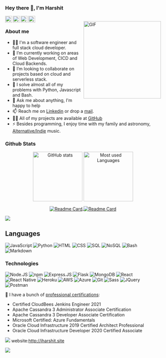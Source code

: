 ### Hey there 🙏, I'm Harshit

<a href="https://iharshit.site">
  <img align="left" alt="Harshit Gupta | Portfolio and Blog" width="22px" src="https://img.icons8.com/pastel-glyph/2x/website.png" />
</a>
<a href="https://www.linkedin.com/in/harshit9715">
  <img align="left" alt="Harshit Gupta | LinkedIN" width="22px" src="https://cdn.jsdelivr.net/npm/simple-icons@v3/icons/linkedin.svg" />
</a>
<a href="https://twitter.com/harshit9715">
  <img align="left" alt="Harshit Gupta | Twitter" width="22px" src="https://cdn.jsdelivr.net/npm/simple-icons@v3/icons/twitter.svg" />
</a>
<a href="https://mail.google.com/mail/?view=cm&fs=1&tf=1&to=harshit9715@gmail.com">
  <img align="left" alt="Harshit Gupta | Mail" width="22px" src="https://cdn.jsdelivr.net/npm/simple-icons@3.13.0/icons/gmail.svg" />
</a>
<br>
<img height=250 align="right" src="https://iharshit.site/images/avtar.gif" alt="GIF" />

### About me

- 🙋‍♂️ I'm a software engineer and full stack cloud developer.
- 🔭 I’m currently working on areas of Web Development, CICD and Cloud Backends.
- 👯 I’m looking to collaborate on projects based on cloud and serverless stack.
- :wrench: I solve almost all of my problems with Python, Javascript and Bash.
- 💬 Ask me about anything, I'm happy to help
- 📫 Reach me on [Linkedin](https://www.linkedin.com/in/harshit9715) or drop a [mail](https://mail.google.com/mail/?view=cm&fs=1&tf=1&to=harshit9715@gmail.com).
- 👨‍💻 All of my projects are available at [GitHub](https://github.com/harshit9715?tab=repositories)
- ⚡ Besides programming, I enjoy time with my family and astronomy, [Alternative/Indie](https://youtube.com/playlist?list=RDb8yuTJyXWmI) music.

### Github Stats

<p align="center">
    <img align="center" src="https://github-readme-stats.vercel.app/api?username=harshit9715&show_icons=true&count_private=true&include_all_commits=true&theme=blue-green&hide=contribs" alt="GitHub stats"  height="160px"/>
    <img align="center" src="https://github-readme-stats.vercel.app/api/top-langs/?username=harshit9715&layout=compact&langs_count=7&theme=blue-green" alt="Most used Languages" height="160px" />
</p>

<p align="center">
<a href="https://github.com/harshit9715/blog">
  <img align="center" alt="Readme Card" src="https://github-readme-stats.vercel.app/api/pin/?username=harshit9715&repo=blog&theme=blue-green" />
</a>

<a href="https://github.com/harshit9715/cdk-API-resume">
  <img align="center" alt="Readme Card" src="https://github-readme-stats.vercel.app/api/pin/?username=harshit9715&repo=cdk-API-resume&theme=blue-green" />
</a>
</p>

![](https://komarev.com/ghpvc/?username=harshit9715)
## Languages

![JavaScript](https://img.shields.io/badge/JavaScript-323330?&logo=javascript&logoColor=F7DF1E)
![Python](https://img.shields.io/badge/Python-14354C?&logo=python&logoColor=white)
![HTML](https://img.shields.io/badge/HTML5-E34F26?&logo=html5&logoColor=white)
![CSS](https://img.shields.io/badge/CSS3-1572B6?&logo=css3&logoColor=white)
![SQL](https://img.shields.io/badge/MySQL-00000F?&logo=mysql&logoColor=white)
![NoSQL](https://img.shields.io/badge/NoSQL-4EA94B?&logo=mongodb&logoColor=white)
![Bash](https://img.shields.io/badge/Shell_Script-121011?&logo=gnu-bash&logoColor=white)
![Markdown](https://img.shields.io/badge/Markdown-000000?&logo=markdown&logoColor=white)

### Technologies

![Node.JS](https://img.shields.io/badge/Node.js-43853D?&logo=node.js&logoColor=white)
![npm](https://img.shields.io/badge/npm-000?&logo=npm)
![Express.JS](https://img.shields.io/badge/Express.js-404D59?)
![Flask](https://img.shields.io/badge/Flask-000000?&logo=flask&logoColor=white)
![MongoDB](https://img.shields.io/badge/MongoDB-4EA94B?&logo=mongodb&logoColor=white)
![React](https://img.shields.io/badge/React-20232A?&logo=react&logoColor=61DAFB)
![React Native](https://img.shields.io/badge/React_Native-20232A?&logo=react&logoColor=61DAFB)
![Heroku](https://img.shields.io/badge/Heroku-430098?&logo=heroku&logoColor=white)
![AWS](https://img.shields.io/badge/Amazon_AWS-232F3E?&logo=amazon-aws&logoColor=white)
![Azure](https://img.shields.io/badge/Microsoft_Azure-0089D6?&logo=microsoft-azure&logoColor=white)
![Git](https://img.shields.io/badge/Git-000?&logo=git)
![Sass](https://img.shields.io/badge/Sass-000?&logo=sass)
![JQuery](https://img.shields.io/badge/JQuery-000?&logo=jquery)
![Postman](https://img.shields.io/badge/Postman-000?&logo=postman)

:scroll: I have a bunch of [professional certifications](https://www.youracclaim.com/users/harshit9715/badges):

- Certified CloudBees Jenkins Engineer 2021
- Apache Cassandra 3 Administrator Associate Certification
- Apache Cassandra 3 Developer Associate Certification
- Microsoft Certified: Azure Fundamentals
- Oracle Cloud Infrastructure 2019 Certified Architect Professional
- Oracle Cloud Infrastructure Developer 2020 Certified Associate

![](https://img.shields.io/website-up-down-green-red/http/monip.org.svg) website:http://iharshit.site

![](https://hit.yhype.me/github/profile?user_id=55243567)
